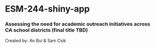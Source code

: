 # ESM-244-shiny-app

### Assessing the need for academic outreach initiatives across CA school districts (final title TBD)

Created by: An Bui & Sam Csik
